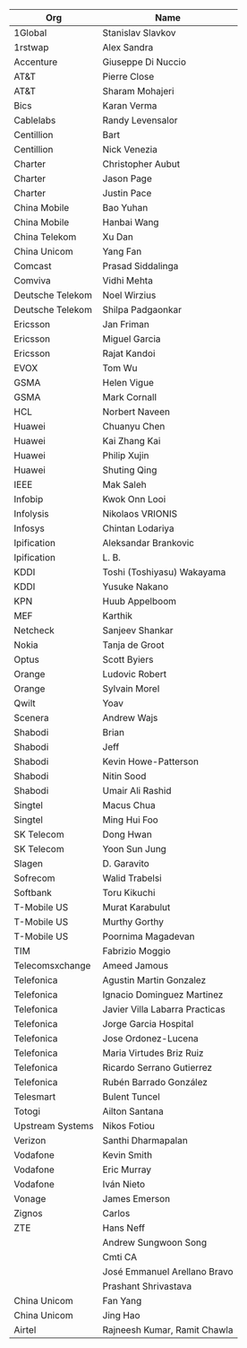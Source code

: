 | Org                    | Name                                                |
| -----------------------| ----------------------------------------------------|
| 1Global | Stanislav Slavkov |
| 1rstwap | Alex Sandra |
| Accenture | Giuseppe Di Nuccio  |
| AT&T | Pierre Close |
| AT&T | Sharam Mohajeri |
| Bics | Karan Verma |
| Cablelabs | Randy Levensalor |
| Centillion | Bart |
| Centillion | Nick Venezia |
| Charter | Christopher Aubut |
| Charter | Jason Page |
| Charter | Justin Pace |
| China Mobile | Bao Yuhan |
| China Mobile | Hanbai Wang |
| China Telekom | Xu Dan |
| China Unicom | Yang Fan |
| Comcast | Prasad Siddalinga |
| Comviva | Vidhi Mehta |
| Deutsche Telekom | Noel Wirzius |
| Deutsche Telekom | Shilpa Padgaonkar |
| Ericsson | Jan Friman |
| Ericsson | Miguel Garcia |
| Ericsson | Rajat Kandoi |
| EVOX | Tom Wu |
| GSMA | Helen Vigue |
| GSMA | Mark Cornall |
| HCL | Norbert Naveen |
| Huawei | Chuanyu Chen |
| Huawei | Kai Zhang Kai |
| Huawei | Philip Xujin |
| Huawei | Shuting Qing |
| IEEE | Mak Saleh |
| Infobip | Kwok Onn Looi |
| Infolysis | Nikolaos VRIONIS |
| Infosys | Chintan Lodariya |
| Ipification	| Aleksandar Brankovic |
| Ipification	| L. B. |
| KDDI | Toshi (Toshiyasu) Wakayama  |
| KDDI | Yusuke Nakano |
| KPN | Huub Appelboom |
| MEF | Karthik |
| Netcheck | Sanjeev Shankar |
| Nokia | Tanja de Groot |
| Optus | Scott Byiers |
| Orange | Ludovic Robert  |
| Orange | Sylvain Morel  |
| Qwilt | Yoav |
| Scenera | Andrew Wajs  |
| Shabodi | Brian |
| Shabodi | Jeff |
| Shabodi | Kevin Howe-Patterson |
| Shabodi | Nitin Sood |
| Shabodi | Umair Ali Rashid |
| Singtel | Macus Chua |
| Singtel | Ming Hui Foo |
| SK Telecom | Dong Hwan |
| SK Telecom | Yoon Sun Jung |
| Slagen | D. Garavito |
| Sofrecom | Walid Trabelsi |
| Softbank | Toru Kikuchi |
| T-Mobile US | Murat Karabulut |
| T-Mobile US | Murthy Gorthy |
| T-Mobile US | Poornima Magadevan |
| TIM | Fabrizio Moggio  |
| Telecomsxchange | Ameed Jamous |
| Telefonica | Agustin Martin Gonzalez |
| Telefonica | Ignacio Dominguez Martinez |
| Telefonica | Javier Villa Labarra Practicas |
| Telefonica | Jorge Garcia Hospital |
| Telefonica | Jose Ordonez-Lucena  |
| Telefonica | Maria Virtudes Briz Ruiz |
| Telefonica | Ricardo Serrano Gutierrez |
| Telefonica | Rubén Barrado González  |
| Telesmart | Bulent Tuncel |
| Totogi | Ailton Santana |
| Upstream Systems | Nikos Fotiou |
| Verizon | Santhi Dharmapalan |
| Vodafone | Kevin Smith  |
| Vodafone | Eric Murray  |
| Vodafone | Iván Nieto  |
| Vonage | James Emerson |
| Zignos | Carlos |
| ZTE | Hans Neff |
| | Andrew Sungwoon Song |
| | Cmti CA |
| | José Emmanuel Arellano Bravo |
| | Prashant Shrivastava |
| China Unicom | Fan Yang |
| China Unicom | Jing Hao  |
| Airtel | Rajneesh Kumar, Ramit Chawla |
